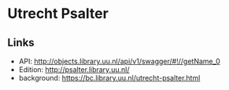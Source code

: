 # Utrecht Psalter

## Links
- API: http://objects.library.uu.nl/api/v1/swagger/#!//getName_0
- Edition: http://psalter.library.uu.nl/
- background: https://bc.library.uu.nl/utrecht-psalter.html
